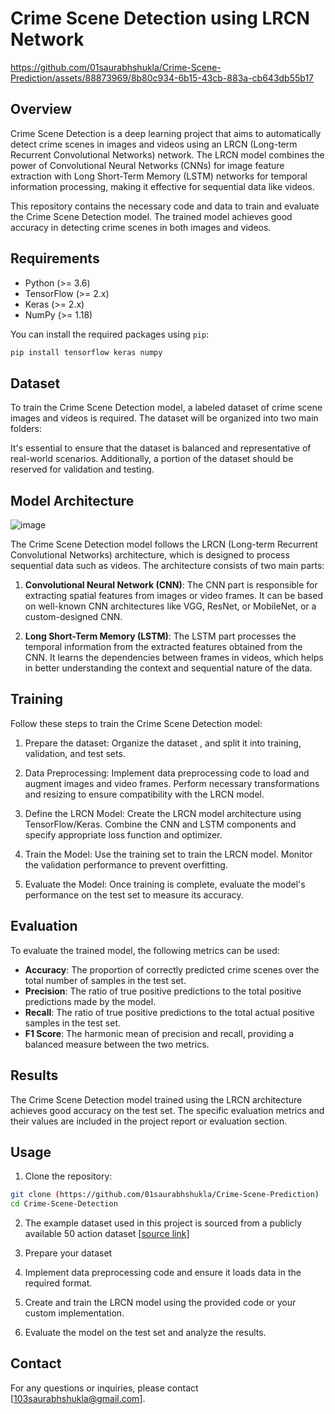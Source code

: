 # Crime Scene Detection using LRCN Network




https://github.com/01saurabhshukla/Crime-Scene-Prediction/assets/88873969/8b80c934-6b15-43cb-883a-cb643db55b17



## Overview

Crime Scene Detection is a deep learning project that aims to automatically detect crime scenes in images and videos using an LRCN (Long-term Recurrent Convolutional Networks) network. The LRCN model combines the power of Convolutional Neural Networks (CNNs) for image feature extraction with Long Short-Term Memory (LSTM) networks for temporal information processing, making it effective for sequential data like videos.

This repository contains the necessary code and data to train and evaluate the Crime Scene Detection model. The trained model achieves good accuracy in detecting crime scenes in both images and videos.

## Requirements

- Python (>= 3.6)
- TensorFlow (>= 2.x)
- Keras (>= 2.x)
- NumPy (>= 1.18)

You can install the required packages using `pip`:

```bash
pip install tensorflow keras numpy
```

## Dataset

To train the Crime Scene Detection model, a labeled dataset of crime scene images and videos is required. The dataset will be organized into two main folders:

It's essential to ensure that the dataset is balanced and representative of real-world scenarios. Additionally, a portion of the dataset should be reserved for validation and testing.

## Model Architecture

![image](https://github.com/01saurabhshukla/Crime-Scene-Prediction/assets/88873969/89914069-dc27-4815-8248-0e092d860913)


The Crime Scene Detection model follows the LRCN (Long-term Recurrent Convolutional Networks) architecture, which is designed to process sequential data such as videos. The architecture consists of two main parts:

1. **Convolutional Neural Network (CNN)**: The CNN part is responsible for extracting spatial features from images or video frames. It can be based on well-known CNN architectures like VGG, ResNet, or MobileNet, or a custom-designed CNN.

2. **Long Short-Term Memory (LSTM)**: The LSTM part processes the temporal information from the extracted features obtained from the CNN. It learns the dependencies between frames in videos, which helps in better understanding the context and sequential nature of the data.

## Training

Follow these steps to train the Crime Scene Detection model:

1. Prepare the dataset: Organize the dataset , and split it into training, validation, and test sets.

2. Data Preprocessing: Implement data preprocessing code to load and augment images and video frames. Perform necessary transformations and resizing to ensure compatibility with the LRCN model.

3. Define the LRCN Model: Create the LRCN model architecture using TensorFlow/Keras. Combine the CNN and LSTM components and specify appropriate loss function and optimizer.

4. Train the Model: Use the training set to train the LRCN model. Monitor the validation performance to prevent overfitting.

5. Evaluate the Model: Once training is complete, evaluate the model's performance on the test set to measure its accuracy.

## Evaluation

To evaluate the trained model, the following metrics can be used:

- **Accuracy**: The proportion of correctly predicted crime scenes over the total number of samples in the test set.
- **Precision**: The ratio of true positive predictions to the total positive predictions made by the model.
- **Recall**: The ratio of true positive predictions to the total actual positive samples in the test set.
- **F1 Score**: The harmonic mean of precision and recall, providing a balanced measure between the two metrics.

## Results

The Crime Scene Detection model trained using the LRCN architecture achieves good accuracy on the test set. The specific evaluation metrics and their values are included in the project report or evaluation section.

## Usage

1. Clone the repository:

```bash
git clone (https://github.com/01saurabhshukla/Crime-Scene-Prediction)
cd Crime-Scene-Detection
```
2. The example dataset used in this project is sourced from a publicly available 50 action dataset [[source link](https://www.crcv.ucf.edu/data/UCF50.rar)]

3. Prepare your dataset 

4. Implement data preprocessing code and ensure it loads data in the required format.

5. Create and train the LRCN model using the provided code or your custom implementation.

6. Evaluate the model on the test set and analyze the results.



## Contact

For any questions or inquiries, please contact [103saurabhshukla@gmail.com].
